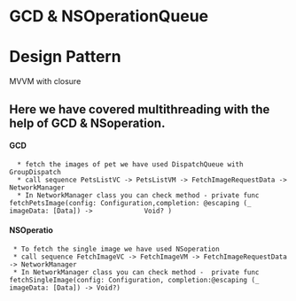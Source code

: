 # GCD & NSOperationQueue

# Design Pattern 
   MVVM with closure 
   
## Here we have covered multithreading with the help of GCD & NSoperation.

#### GCD 
      * fetch the images of pet we have used DispatchQueue with GroupDispatch
      * call sequence PetsListVC -> PetsListVM -> FetchImageRequestData -> NetworkManager
      * In NetworkManager class you can check method - private func fetchPetsImage(config: Configuration,completion: @escaping (_ imageData: [Data]) ->             Void? )
#### NSOperatio
     
     * To fetch the single image we have used NSoperation 
     * call sequence FetchImageVC -> FetchImageVM -> FetchImageRequestData -> NetworkManager
     * In NetworkManager class you can check method -  private func fetchSingleImage(config: Configuration, completion:@escaping (_ imageData: [Data]) -> Void?)
      
      
